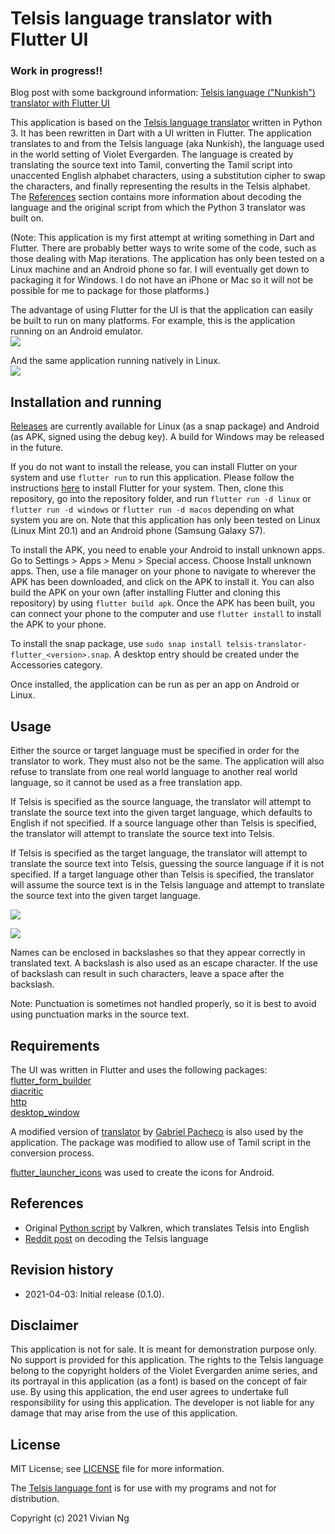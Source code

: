 # Telsis language translator with Flutter UI

### Work in progress!!

Blog post with some background information: [Telsis language ("Nunkish") translator with Flutter UI](https://teck78.blogspot.com/2021/04/telsis-language-nunkish-translator-with.html)<br>

This application is based on the [Telsis language translator](https://github.com/vivian-ng/telsis_translator) written in Python 3. It has been rewritten in Dart with a UI written in Flutter. The application translates to and from the Telsis language (aka Nunkish), the language used in the world setting of Violet Evergarden. The language is created by translating the source text into Tamil, converting the Tamil script into unaccented English alphabet characters, using a substitution cipher to swap the characters, and finally representing the results in the Telsis alphabet. The [References](#references) section contains more information about decoding the language and the original script from which the Python 3 translator was built on.

(Note: This application is my first attempt at writing something in Dart and Flutter. There are probably better ways to write some of the code, such as those dealing with Map iterations. The application has only been tested on a Linux machine and an Android phone so far. I will eventually get down to packaging it for Windows. I do not have an iPhone or Mac so it will not be possible for me to package for those platforms.)

The advantage of using Flutter for the UI is that the application can easily be built to run on many platforms. For example, this is the application running on an Android emulator.<br>
![](screenshots/onAndroidEmulator.png)


And the same application running natively in Linux.<br>
![](screenshots/onLinux.png)

## Installation and running
[Releases](https://github.com/vivian-ng/telsis_translator_flutter/releases) are currently available for Linux (as a snap package) and Android (as APK, signed using the debug key). A build for Windows may be released in the future.

If you do not want to install the release, you can install Flutter on your system and use `flutter run` to run this application. Please follow the instructions [here](https://flutter.dev/docs/get-started/install) to install Flutter for your system. Then, clone this repository, go into the repository folder, and run `flutter run -d linux` or `flutter run -d windows` or `flutter run -d macos` depending on what system you are on. Note that this application has only been tested on Linux (Linux Mint 20.1) and an Android phone (Samsung Galaxy S7).

To install the APK, you need to enable your Android to install unknown apps. Go to Settings > Apps > Menu > Special access. Choose Install unknown apps. Then, use a file manager on your phone to navigate to wherever the APK has been downloaded, and click on the APK to install it. You can also build the APK on your own (after installing Flutter and cloning this repository) by using `flutter build apk`. Once the APK has been built, you can connect your phone to the computer and use `flutter install` to install the APK to your phone.

To install the snap package, use `sudo snap install telsis-translator-flutter_<version>.snap`. A desktop entry should be created under the Accessories category.

Once installed, the application can be run as per an app on Android or Linux.

## Usage
Either the source or target language must be specified in order for the translator to work. They must also not be the same. The application will also refuse to translate from one real world language to another real world language, so it cannot be used as a free translation app.

If Telsis is specified as the source language, the translator will attempt to translate the source text into the given target language, which defaults to English if not specified. If a source language other than Telsis is specified, the translator will attempt to translate the source text into Telsis.

If Telsis is specified as the target language, the translator will attempt to translate the source text into Telsis, guessing the source language if it is not specified. If a target language other than Telsis is specified, the translator will assume the source text is in the Telsis language and attempt to translate the source text into the given target language.

![](screenshots/fromJAtoTEL.png)


![](screenshots/fromTELtoJA.png)


Names can be enclosed in backslashes so that they appear correctly in translated text. A backslash is also used as an escape character. If the use of backslash can result in such characters, leave a space after the backslash.

Note: Punctuation is sometimes not handled properly, so it is best to avoid using punctuation marks in the source text.

## Requirements
The UI was written in Flutter and uses the following packages:<br>
[flutter_form_builder](https://pub.dev/packages/flutter_form_builder)<br>
[diacritic](https://pub.dev/packages/diacritic)<br>
[http](https://pub.dev/packages/http)<br>
[desktop_window](https://pub.dev/packages/desktop_window)<br>

A modified version of [translator](https://pub.dev/packages/translator)
by [Gabriel Pacheco](https://github.com/gabrielpacheco23) is also used by the application. The package was modified to allow use of Tamil script in the conversion process.

[flutter_launcher_icons](https://pub.dev/packages/flutter_launcher_icons) was used to create the icons for Android.

## References
- Original [Python script](https://repl.it/@ValkrenDarklock/NunkishTrans) by Valkren, which translates Telsis into English
- [Reddit post](https://www.reddit.com/r/anime/comments/88bbob/violet_evergarden_alphabet_and_language_part_2/) on decoding the Telsis language

## Revision history
- 2021-04-03: Initial release (0.1.0).

## Disclaimer
This application is not for sale. It is meant for demonstration purpose only. No support is provided for this application. The rights to the Telsis language belong to the copyright holders of the Violet Evergarden anime series, and its portrayal in this application (as a font) is based on the concept of fair use. By using this application, the end user agrees to undertake full responsibility for using this application. The developer is not liable for any damage that may arise from the use of this application.

## License
MIT License; see [LICENSE](LICENSE) file for more information.

The [Telsis language font](fonts/TelsisTyped.otf) is for use with my programs and not for distribution.


Copyright (c) 2021 Vivian Ng

